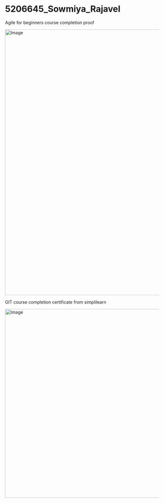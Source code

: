 # 5206645_Sowmiya_Rajavel
Agile for beginners course completion proof

<img width="1916" height="870" alt="Image" src="https://github.com/user-attachments/assets/14375a25-3183-450b-9430-1604e56d6a69" />

GIT course completion certificate from simplilearn

<img width="881" height="618" alt="Image" src="https://github.com/user-attachments/assets/cdb7668c-3943-48a0-8f0c-0dd44e30f7dd" />
